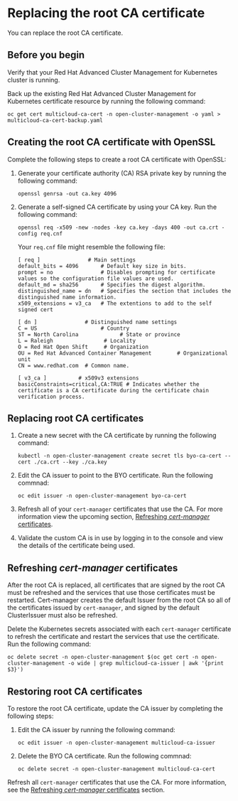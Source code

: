 # Replacing the root CA certificate

You can replace the root CA certificate.

## Before you begin

Verify that your Red Hat Advanced Cluster Management for Kubernetes cluster is running.

Back up the existing Red Hat Advanced Cluster Management for Kubernetes certificate resource by running the following command:

   ```
   oc get cert multicloud-ca-cert -n open-cluster-management -o yaml > multicloud-ca-cert-backup.yaml
   ```

## Creating the root CA certificate with OpenSSL

Complete the following steps to create a root CA certificate with OpenSSL:

1. Generate your certificate authority (CA) RSA private key by running the following command:

   ```
   openssl genrsa -out ca.key 4096
   ```

2. Generate a self-signed CA certificate by using your CA key. Run the following command:

   ```
   openssl req -x509 -new -nodes -key ca.key -days 400 -out ca.crt -config req.cnf
   ```

   Your `req.cnf` file might resemble the following file:

      ```
      [ req ]               # Main settings
      default_bits = 4096       # Default key size in bits.
      prompt = no               # Disables prompting for certificate values so the configuration file values are used.
      default_md = sha256       # Specifies the digest algorithm.
      distinguished_name = dn   # Specifies the section that includes the distinguished name information.
      x509_extensions = v3_ca   # The extentions to add to the self signed cert

      [ dn ]               # Distinguished name settings
      C = US                    # Country
      ST = North Carolina             # State or province
      L = Raleigh                # Locality
      O = Red Hat Open Shift     # Organization
      OU = Red Hat Advanced Container Management        # Organizational unit
      CN = www.redhat.com  # Common name.

      [ v3_ca ]          # x509v3 extensions
      basicConstraints=critical,CA:TRUE # Indicates whether the certificate is a CA certificate during the certificate chain verification process.
      ```

## Replacing root CA certificates

1. Create a new secret with the CA certificate by running the following command:

   ```
   kubectl -n open-cluster-management create secret tls byo-ca-cert --cert ./ca.crt --key ./ca.key
   ```

2. Edit the CA issuer to point to the BYO certificate. Run the following commnad:

   ```
   oc edit issuer -n open-cluster-management byo-ca-cert
   ```

3. Refresh all of your `cert-manager` certificates that use the CA. For more information view the upcoming section, [Refreshing _cert-manager_ certificates](#refresh).

4. Validate the custom CA is in use by logging in to the console and view the details of the certificate being used. <!-- How do users complete this?-->

## Refreshing _cert-manager_ certificates

After the root CA is replaced, all certificates that are signed by the root CA must be refreshed and the services that use those certificates must be restarted. Cert-manager creates the default Issuer from the root CA so all of the certificates issued by `cert-manager`, and signed by the default ClusterIssuer must also be refreshed.

Delete the Kubernetes secrets associated with each `cert-manager` certificate to refresh the certificate and restart the services that use the certificate. Run the following command: 

   ```
   oc delete secret -n open-cluster-management $(oc get cert -n open-cluster-management -o wide | grep multicloud-ca-issuer | awk '{print $3}')
   ```

## Restoring root CA certificates

To restore the root CA certificate, update the CA issuer by completing the following steps:

1. Edit the CA issuer by running the following command:

   ```
   oc edit issuer -n open-cluster-management multicloud-ca-issuer
   ```
   
2. Delete the BYO CA certificate. Run the following commnad:

   ```
   oc delete secret -n open-cluster-management multicloud-ca-cert
   ```

Refresh all `cert-manager` certificates that use the CA. For more information, see the [Refreshing _cert-manager_ certificates](#refresh) section. 
